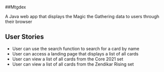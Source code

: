 
##Mtgdex

A Java web app that displays the Magic the Gathering data to users through their browser


## User Stories

- User can use the search function to search for a card by name 
- User can access a landing page that displays a list of all cards
- User can view a list of all cards from the Core 2021 set
- User can view a list of all cards from the Zendikar Rising set